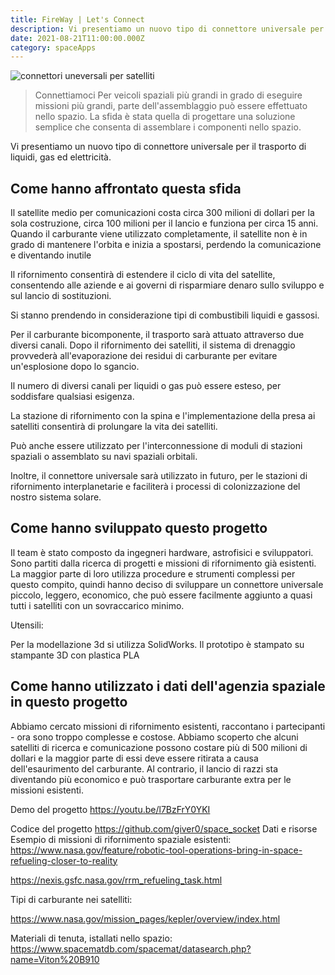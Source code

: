 ```yaml
---
title: FireWay | Let's Connect
description: Vi presentiamo un nuovo tipo di connettore universale per il trasporto di liquidi, gas ed elettricità.
date: 2021-08-21T11:00:00.000Z
category: spaceApps
---
```


<img src="https://sa-2019.s3.amazonaws.com/media/images/photo_2020-09-28_20-57-24.2e16d0ba.fill-1440x600.jpg" alt="connettori uneversali per satelliti"/>

<blockquote>
Connettiamoci
Per veicoli spaziali più grandi in grado di eseguire missioni più grandi, parte dell'assemblaggio può essere effettuato nello spazio. La sfida è stata quella di progettare una soluzione semplice che consenta di assemblare i componenti nello spazio.
</blockquote>

Vi presentiamo un nuovo tipo di connettore universale per il trasporto di liquidi, gas ed elettricità.

<h2>Come hanno affrontato questa sfida</h2>
Il satellite medio per comunicazioni costa circa 300 milioni di dollari per la sola costruzione, circa 100 milioni per il lancio e funziona per circa 15 anni. Quando il carburante viene utilizzato completamente, il satellite non è in grado di mantenere l'orbita e inizia a spostarsi, perdendo la comunicazione e diventando inutile



Il rifornimento consentirà di estendere il ciclo di vita del satellite, consentendo alle aziende e ai governi di risparmiare denaro sullo sviluppo e sul lancio di sostituzioni.

Si stanno prendendo in considerazione tipi di combustibili liquidi e gassosi.

Per il carburante bicomponente, il trasporto sarà attuato attraverso due diversi canali. Dopo il rifornimento dei satelliti, il sistema di drenaggio provvederà all'evaporazione dei residui di carburante per evitare un'esplosione dopo lo sgancio.

Il numero di diversi canali per liquidi o gas può essere esteso, per soddisfare qualsiasi esigenza.

La stazione di rifornimento con la spina e l'implementazione della presa ai satelliti consentirà di prolungare la vita dei satelliti.

Può anche essere utilizzato per l'interconnessione di moduli di stazioni spaziali o assemblato su navi spaziali orbitali.

Inoltre, il connettore universale sarà utilizzato in futuro, per le stazioni di rifornimento interplanetarie e faciliterà i processi di colonizzazione del nostro sistema solare.



<h2>Come hanno sviluppato questo progetto</h2>

Il team è stato composto da ingegneri hardware, astrofisici e sviluppatori. Sono partiti dalla ricerca di progetti e missioni di rifornimento già esistenti. La maggior parte di loro utilizza procedure e strumenti complessi per questo compito, quindi hanno deciso di sviluppare un connettore universale piccolo, leggero, economico, che può essere facilmente aggiunto a quasi tutti i satelliti con un sovraccarico minimo.



Utensili:

Per la modellazione 3d si utilizza SolidWorks. Il prototipo è stampato su stampante 3D con plastica PLA

<h2>Come hanno utilizzato i dati dell'agenzia spaziale in questo progetto</h2>
Abbiamo cercato missioni di rifornimento esistenti, raccontano i partecipanti - ora sono troppo complesse e costose. Abbiamo scoperto che alcuni satelliti di ricerca e comunicazione possono costare più di 500 milioni di dollari e la maggior parte di essi deve essere ritirata a causa dell'esaurimento del carburante. Al contrario, il lancio di razzi sta diventando più economico e può trasportare carburante extra per le missioni esistenti.

Demo del progetto
https://youtu.be/l7BzFrY0YKI

Codice del progetto
https://github.com/giver0/space_socket
Dati e risorse
Esempio di missioni di rifornimento spaziale esistenti: https://www.nasa.gov/feature/robotic-tool-operations-bring-in-space-refueling-closer-to-reality



https://nexis.gsfc.nasa.gov/rrm_refueling_task.html



Tipi di carburante nei satelliti:

https://www.nasa.gov/mission_pages/kepler/overview/index.html





Materiali di tenuta, istallati nello spazio: https://www.spacematdb.com/spacemat/datasearch.php?name=Viton%20B910

